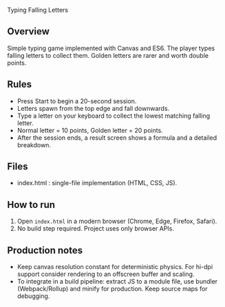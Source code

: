 Typing Falling Letters

 Overview
  --------
  Simple typing game implemented with Canvas and ES6.
  The player types falling letters to collect them. Golden letters are rarer and worth double points.

  Rules
  -----
  - Press Start to begin a 20-second session.
  - Letters spawn from the top edge and fall downwards.
  - Type a letter on your keyboard to collect the lowest matching falling letter.
  - Normal letter = 10 points, Golden letter = 20 points.
  - After the session ends, a result screen shows a formula and a detailed breakdown.

  Files
  -----
  - index.html : single-file implementation (HTML, CSS, JS).

  How to run
  ----------
  1. Open `index.html` in a modern browser (Chrome, Edge, Firefox, Safari).
  2. No build step required. Project uses only browser APIs.

  Production notes
  ----------------
  - Keep canvas resolution constant for deterministic physics. For hi-dpi support consider rendering to an offscreen buffer and scaling.
  - To integrate in a build pipeline: extract JS to a module file, use bundler (Webpack/Rollup) and minify for production. Keep source maps for debugging.



